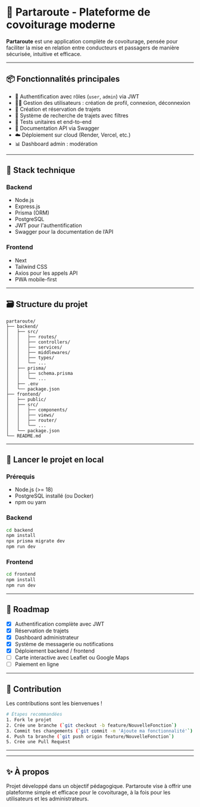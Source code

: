 # 🚗 Partaroute - Plateforme de covoiturage moderne

**Partaroute** est une application complète de covoiturage, pensée pour faciliter la mise en relation entre conducteurs et passagers de manière sécurisée, intuitive et efficace.

---

## 📦 Fonctionnalités principales

- 🔐 Authentification avec rôles (`user`, `admin`) via JWT
- 🧑‍💼 Gestion des utilisateurs : création de profil, connexion, déconnexion
- 📍 Création et réservation de trajets
- 🔎 Système de recherche de trajets avec filtres
- 🧪 Tests unitaires et end-to-end
- 📑 Documentation API via Swagger
- ☁️ Déploiement sur cloud (Render, Vercel, etc.)
- 📊 Dashboard admin : modération

---

## 🧰 Stack technique

### Backend

- Node.js 
- Express.js
- Prisma (ORM)
- PostgreSQL
- JWT pour l'authentification
- Swagger pour la documentation de l’API

### Frontend

- Next 
- Tailwind CSS
- Axios pour les appels API
- PWA mobile-first

---

## 🗃️ Structure du projet

```
partaroute/
├── backend/
│   ├── src/
│   │   ├── routes/
│   │   ├── controllers/
│   │   ├── services/
│   │   ├── middlewares/
│   │   ├── types/
│   │   └── ...
│   ├── prisma/
│   │   ├── schema.prisma
│   │   └── ...
│   ├── .env
│   └── package.json
├── frontend/
│   ├── public/
│   ├── src/
│   │   ├── components/
│   │   ├── views/
│   │   ├── router/
│   │   └── ...
│   └── package.json
└── README.md
```

---

## 🚀 Lancer le projet en local

### Prérequis

- Node.js (>= 18)
- PostgreSQL installé (ou Docker)
- npm ou yarn

### Backend

```bash
cd backend
npm install
npx prisma migrate dev
npm run dev
```

### Frontend

```bash
cd frontend
npm install
npm run dev
```

---

## 📌 Roadmap

- [X] Authentification complète avec JWT
- [X] Réservation de trajets
- [X] Dashboard administrateur
- [X] Système de messagerie ou notifications
- [X] Déploiement backend / frontend
- [ ] Carte interactive avec Leaflet ou Google Maps
- [ ] Paiement en ligne 
---

## 🤝 Contribution

Les contributions sont les bienvenues !

```bash
# Étapes recommandées
1. Fork le projet
2. Crée une branche (`git checkout -b feature/NouvelleFonction`)
3. Commit tes changements (`git commit -m 'Ajoute ma fonctionnalité'`)
4. Push ta branche (`git push origin feature/NouvelleFonction`)
5. Crée une Pull Request
```

---


---

## ✨ À propos

Projet développé dans un objectif pédagogique. 
Partaroute vise à offrir une plateforme simple et efficace pour le covoiturage, à la fois pour les utilisateurs et les administrateurs.
